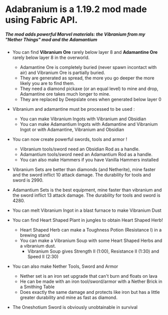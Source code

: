 
# Adabranium is a 1.19.2 mod made using Fabric API.

##### The mod adds powerful Marvel materials: the Vibranium from my "Nether Things" mod and the Adamantium

- You can find **Vibranium Ore** rarely below layer 8 and **Adamantine Ore** rarely below layer 8 in the overworld.

  - Adamantine Ore is completely buried (never spawn incontact with air) and Vibranium Ore is partially buried.
  - They are generated as spread, the more you go deeper the more likely you are to find them.
  - They need a diamond pickaxe (or an equal level) to mine and drop, Adamantine ore takes much longer to
    mine.
  - They are replaced by Deepslate ones when generated below layer 0
  
  
- Vibranium and adamantine must be processed to be used :
  - You can make Vibranium Ingots with Vibranium and Obsidian
  - You can make Adamantium Ingots with Adamantine and Vibranium Ingot or with Adamantine, Vibranium and Obsidian

- You can now create powerful swords, tools and armor !
  - Vibranium tools/sword need an Obsidian Rod as a handle.
  - Adamantium tools/sword need an Adamantium Rod as a handle.
  - You can also make Hammers if you have Vanilla Hammers installed
  
- Vibranium Sets are better than diamonds (and Netherite), mine faster and the sword inflict 10 attack damage. The
  durability for tools and sword is 2990.
- Adamantium Sets is the best equipment, mine faster than vibranium and the sword inflict 13 attack damage. The
  durability for tools and sword is 4280.
  

- You can melt Vibranium Ingot in a blast furnace to make Vibranium Dust
- You can find Heart Shaped Plant in jungles to obtain Heart Shaped Herb!
  - Heart Shaped Herb can make a Toughness Potion (Resistance I) in a brewing stand
  - You can make a Vibranium Soup with some Heart Shaped Herbs and a vibranium dust.
    - Vibranium Soup gives Strength II (1:00), Resistance II (1:30) and Speed II (2:30)
  

- You can also make Nether Tools, Sword and Armor
  - Nether set is an iron set upgrade that can't burn and floats on lava
  - He can be made with an iron tool/sword/armor with a Nether Brick in a Smithing Table
  - Does exactly the same damage and protects like iron but has a little greater durability and mine as fast as diamond.
  

- The Oneshotium Sword is obviously unobtainable in survival
